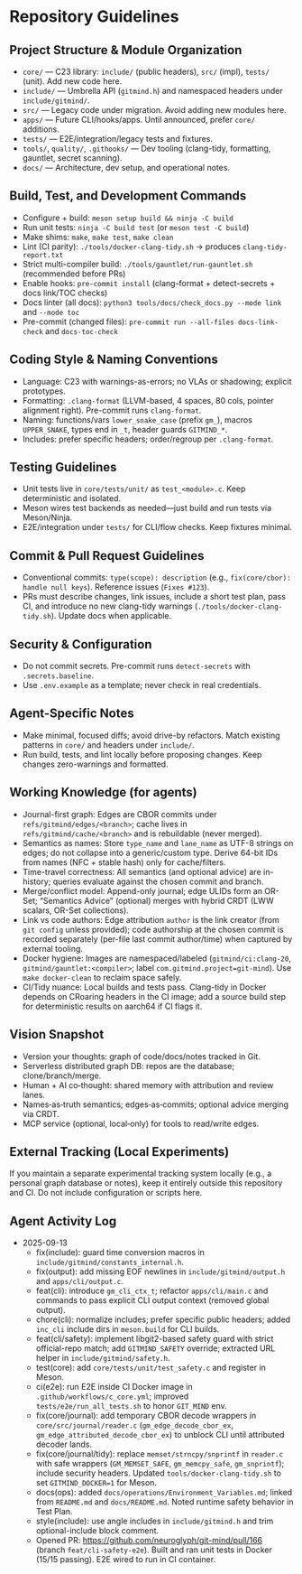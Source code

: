 # Repository Guidelines

## Project Structure & Module Organization
- `core/` — C23 library: `include/` (public headers), `src/` (impl), `tests/` (unit). Add new code here.
- `include/` — Umbrella API (`gitmind.h`) and namespaced headers under `include/gitmind/`.
- `src/` — Legacy code under migration. Avoid adding new modules here.
- `apps/` — Future CLI/hooks/apps. Until announced, prefer `core/` additions.
- `tests/` — E2E/integration/legacy tests and fixtures.
- `tools/`, `quality/`, `.githooks/` — Dev tooling (clang-tidy, formatting, gauntlet, secret scanning).
- `docs/` — Architecture, dev setup, and operational notes.

## Build, Test, and Development Commands
- Configure + build: `meson setup build && ninja -C build`
- Run unit tests: `ninja -C build test` (or `meson test -C build`)
- Make shims: `make`, `make test`, `make clean`
- Lint (CI parity): `./tools/docker-clang-tidy.sh` → produces `clang-tidy-report.txt`
- Strict multi-compiler build: `./tools/gauntlet/run-gauntlet.sh` (recommended before PRs)
- Enable hooks: `pre-commit install` (clang-format + detect-secrets + docs link/TOC checks)
- Docs linter (all docs): `python3 tools/docs/check_docs.py --mode link` and `--mode toc`
- Pre-commit (changed files): `pre-commit run --all-files docs-link-check` and `docs-toc-check`

## Coding Style & Naming Conventions
- Language: C23 with warnings-as-errors; no VLAs or shadowing; explicit prototypes.
- Formatting: `.clang-format` (LLVM-based, 4 spaces, 80 cols, pointer alignment right). Pre-commit runs `clang-format`.
- Naming: functions/vars `lower_snake_case` (prefix `gm_`), macros `UPPER_SNAKE`, types end in `_t`, header guards `GITMIND_*`.
- Includes: prefer specific headers; order/regroup per `.clang-format`.

## Testing Guidelines
- Unit tests live in `core/tests/unit/` as `test_<module>.c`. Keep deterministic and isolated.
- Meson wires test backends as needed—just build and run tests via Meson/Ninja.
- E2E/integration under `tests/` for CLI/flow checks. Keep fixtures minimal.

## Commit & Pull Request Guidelines
- Conventional commits: `type(scope): description` (e.g., `fix(core/cbor): handle null keys`). Reference issues (`Fixes #123`).
- PRs must describe changes, link issues, include a short test plan, pass CI, and introduce no new clang-tidy warnings (`./tools/docker-clang-tidy.sh`). Update docs when applicable.

## Security & Configuration
- Do not commit secrets. Pre-commit runs `detect-secrets` with `.secrets.baseline`.
- Use `.env.example` as a template; never check in real credentials.

## Agent-Specific Notes
- Make minimal, focused diffs; avoid drive-by refactors. Match existing patterns in `core/` and headers under `include/`.
- Run build, tests, and lint locally before proposing changes. Keep changes zero-warnings and formatted.

## Working Knowledge (for agents)
- Journal-first graph: Edges are CBOR commits under `refs/gitmind/edges/<branch>`; cache lives in `refs/gitmind/cache/<branch>` and is rebuildable (never merged).
- Semantics as names: Store `type_name` and `lane_name` as UTF-8 strings on edges; do not collapse into a generic/custom type. Derive 64-bit IDs from names (NFC + stable hash) only for cache/filters.
- Time-travel correctness: All semantics (and optional advice) are in-history; queries evaluate against the chosen commit and branch.
- Merge/conflict model: Append-only journal; edge ULIDs form an OR-Set; “Semantics Advice” (optional) merges with hybrid CRDT (LWW scalars, OR-Set collections).
- Link vs code authors: Edge attribution `author` is the link creator (from `git config` unless provided); code authorship at the chosen commit is recorded separately (per-file last commit author/time) when captured by external tooling.
- Docker hygiene: Images are namespaced/labeled (`gitmind/ci:clang-20`, `gitmind/gauntlet:<compiler>`; label `com.gitmind.project=git-mind`). Use `make docker-clean` to reclaim space safely.
- CI/Tidy nuance: Local builds and tests pass. Clang-tidy in Docker depends on CRoaring headers in the CI image; add a source build step for deterministic results on aarch64 if CI flags it.


## Vision Snapshot
- Version your thoughts: graph of code/docs/notes tracked in Git.
- Serverless distributed graph DB: repos are the database; clone/branch/merge.
- Human + AI co‑thought: shared memory with attribution and review lanes.
- Names‑as‑truth semantics; edges‑as‑commits; optional advice merging via CRDT.
- MCP service (optional, local‑only) for tools to read/write edges.

## External Tracking (Local Experiments)
If you maintain a separate experimental tracking system locally (e.g., a personal graph database or notes), keep it entirely outside this repository and CI. Do not include configuration or scripts here.

## Agent Activity Log

- 2025-09-13
  - fix(include): guard time conversion macros in `include/gitmind/constants_internal.h`.
  - fix(output): add missing EOF newlines in `include/gitmind/output.h` and `apps/cli/output.c`.
  - feat(cli): introduce `gm_cli_ctx_t`; refactor `apps/cli/main.c` and commands to pass explicit CLI output context (removed global output).
  - chore(cli): normalize includes; prefer specific public headers; added `inc_cli` include dirs in `meson.build` for CLI builds.
  - feat(cli/safety): implement libgit2-based safety guard with strict official-repo match; add `GITMIND_SAFETY` override; extracted URL helper in `include/gitmind/safety.h`.
  - test(core): add `core/tests/unit/test_safety.c` and register in Meson.
  - ci(e2e): run E2E inside CI Docker image in `.github/workflows/c_core.yml`; improved `tests/e2e/run_all_tests.sh` to honor `GIT_MIND` env.
  - fix(core/journal): add temporary CBOR decode wrappers in `core/src/journal/reader.c` (`gm_edge_decode_cbor_ex`, `gm_edge_attributed_decode_cbor_ex`) to unblock CLI until attributed decoder lands.
  - fix(core/journal/tidy): replace `memset/strncpy/snprintf` in `reader.c` with safe wrappers (`GM_MEMSET_SAFE`, `gm_memcpy_safe`, `gm_snprintf`); include security headers. Updated `tools/docker-clang-tidy.sh` to set `GITMIND_DOCKER=1` for Meson.
  - docs(ops): added `docs/operations/Environment_Variables.md`; linked from `README.md` and `docs/README.md`. Noted runtime safety behavior in Test Plan.
  - style(include): use angle includes in `include/gitmind.h` and trim optional-include block comment.
  - Opened PR: https://github.com/neuroglyph/git-mind/pull/166 (branch `feat/cli-safety-e2e`). Built and ran unit tests in Docker (15/15 passing). E2E wired to run in CI container.
